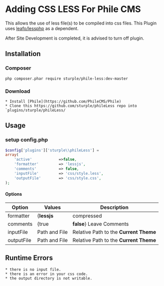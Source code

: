 
# Adding CSS LESS For Phile CMS

This allows the use of less file(s) to be compiled into css files.
This Plugin  uses [leafo/lessphp](https://packagist.org/packages/leafo/lessphp) as a dependent.

After Site Development is completed, it is advised to turn off plugin.



## Installation
### Composer
```
php composer.phar require sturple/phile-less:dev-master
```

### Download
```
* Install [Phile](https://github.com/PhileCMS/Phile)
* Clone this https://github.com/sturple/phileLess repo into `plugins/sturple/phileLess/
```

## Usage

### setup config.php

``` php
$config['plugins']['sturple\\phileLess'] =
array(
	'active'			=>false,
	'formatter' 		=> 'lessjs', 
	'comments'			=> false,
	'inputFile' 		=> 'css/style.less',
	'outputFile' 		=> 'css/style.css',		
);

```

#### Options

| Option | Values | Description |
| ------ | ------- | ----------- |
| formatter | {**lessjs** | compressed | classic} | See [documentation](http://leafo.net/lessphp/docs/#php_interface)  |
| comments | {true|**false**} Leave Comments  |
| inputFile | Path and File| Relative Path to the **Current Theme** |
| outputFile| Path and File| Relative Path to the **Current Theme** |

## Runtime Errors
```
* there is no input file.
* there is an error in your css code.
* the output directory is not writable.
```

